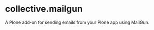 collective.mailgun
====================

A Plone add-on for sending emails from your Plone app using MailGun.


